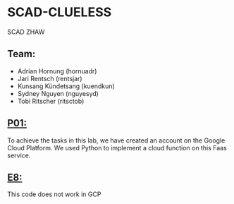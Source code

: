 # SCAD-CLUELESS
SCAD ZHAW

## Team:
- Adrian Hornung (hornuadr)
- Jari Rentsch (rentsjar)
- Kunsang Kündetsang (kuendkun)
- Sydney Nguyen (nguyesyd)
- Tobi Ritscher (ritsctob)


## [P01:](/Labs/Lab01)
To achieve the tasks in this lab, we have created an account on the Google Cloud Platform. We used Python to implement a cloud function on this Faas service.

## [E8:](/Labs/Lab01/E8.py)
This code does not work in GCP
